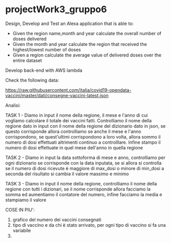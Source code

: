# projectWork3_gruppo6
Design, Develop and Test an Alexa application that is able to:

- Given the region name,month and year calculate the overall number of doses
  delivered
- Given the month and year calculate the region that received the highest/lowest
  number of doses
- Given a region calculate the average value of delivered doses over the entire dataset

Develop back-end with AWS lambda

Check the following data:

https://raw.githubusercontent.com/italia/covid19-opendata-vaccini/master/dati/consegne-vaccini-latest.json

Analisi:

TASK 1 - Diamo in input il nome della regione, il mese e l'anno di cui vogliamo calcolare il totale dei vaccini fatti.
Controlliamo il nome della regione dato in input con il nome della regione del dizionario dato in json, se questo corrisponde
allora controlliamo se anche il mese e l'anno corrispondono, se quest'ultimi corrispondono a loro volta, allora sommo il numero di dosi effettuati altrimenti
continuo a controlllare.
Infine stampo il numero di dosi effettuate in quel mese dell'anno in quella regione


TASK 2 - Diamo in input la data sottoforma di mese e anno, controlliamo per ogni dizionario se corrisponde con la data inputata, se si allora si controlla se
il numero di dosi ricevute è maggiore di max_dosi o minore di min_dosi a seconda del risultato si cambia il valore massimo e minimo


TASK 3 - Diamo in input il nome della regione, controlliamo il nome della regione con tutti i dizionari, se il nome corrisponde allora facciamo la somma ed
aumentiamo il contatore del numero, infine facciamo la media e stampiamo il valore 


COSE IN PIU':
1) grafico del numero dei vaccini consegnati
2) tipo di vaccino e da chi è stato arrivato, per ogni tipo di vaccino si fa una variabile
3) 
